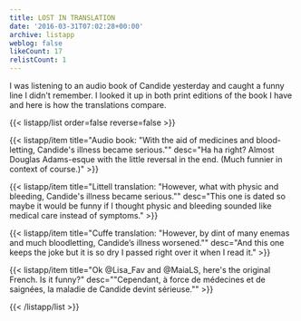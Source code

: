 ```yaml
---
title: LOST IN TRANSLATION
date: '2016-03-31T07:02:28+00:00'
archive: listapp
weblog: false
likeCount: 17
relistCount: 1
---
```


I was listening to an audio book of Candide yesterday and caught a funny line I didn't remember. I looked it up in both print editions of the book I have and here is how the translations compare.

<!--more-->

{{< listapp/list order=false reverse=false >}}

   {{< listapp/item title="Audio book: \"With the aid of medicines and blood-letting, Candide's illness became serious.\""
      desc="Ha ha right? Almost Douglas Adams-esque with the little reversal in the end. (Much funnier in context of course.)" >}}

   {{< listapp/item title="Littell translation: \"However, what with physic and bleeding, Candide's illness became serious.\""
      desc="This one is dated so maybe it would be funny if I thought physic and bleeding sounded like medical care instead of symptoms." >}}

   {{< listapp/item title="Cuffe translation: \"However, by dint of many enemas and much bloodletting, Candide’s illness worsened.\""
      desc="And this one keeps the joke but it is so dry I passed right over it when I read it." >}}

   {{< listapp/item title="Ok @Lisa_Fav and @MaiaLS, here's the original French. Is it funny?"
      desc="\"Cependant, à force de médecines et de saignées, la maladie de Candide devint sérieuse.\"" >}}

{{< /listapp/list >}}
